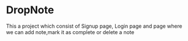 # DropNote
This a project which consist of Signup page, Login page and page where we can add note,mark it as complete or delete a note
